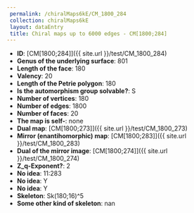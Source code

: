 ```yaml
--- 
 permalink: /chiralMaps6kE/CM_1800_284 
 collection: chiralMaps6kE
 layout: dataEntry
 title: Chiral maps up to 6000 edges - CM[1800;284]
---
```


- **ID**: [CM[1800;284]]({{ site.url }}/test/CM_1800_284)
- **Genus of the underlying surface**: 801
- **Length of the face**: 180
- **Valency**: 20
- **Length of the Petrie polygon**: 180
- **Is the automorphism group solvable?**: S
- **Number of vertices**: 180
- **Number of edges**: 1800
- **Number of faces**: 20
- **The map is self-**: none
- **Dual map**: [CM[1800;273]]({{ site.url }}/test/CM_1800_273)
- **Mirror (enantihomorphic) map**: [CM[1800;283]]({{ site.url }}/test/CM_1800_283)
- **Dual of the mirror image**: [CM[1800;274]]({{ site.url }}/test/CM_1800_274)
- **Z_q-Exponent?**: 2
- **No idea**:  11:283
- **No idea**: Y
- **No idea**: Y
- **Skeleton**: Sk(180;16)^5
- **Some other kind of skeleton**: nan
